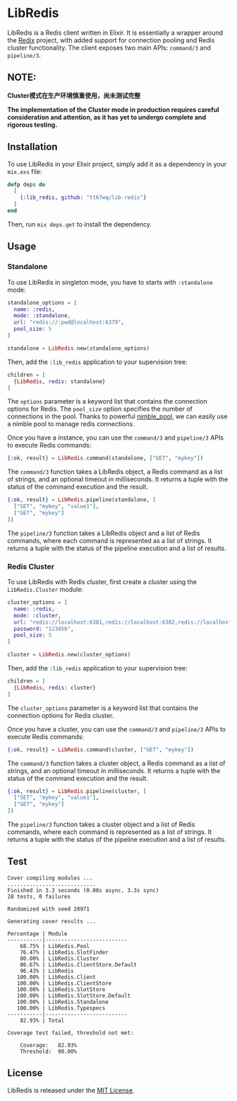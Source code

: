 <!-- MDOC !-->
# LibRedis

LibRedis is a Redis client written in Elixir. It is essentially a wrapper around the [Redix](https://github.com/whatyouhide/redix) project, with added support for connection pooling and Redis cluster functionality. 
The client exposes two main APIs: `command/3` and `pipeline/3`.

## NOTE:
**Cluster模式在生产环境慎重使用，尚未测试完整**

**The implementation of the Cluster mode in production requires careful consideration and attention, as it has yet to undergo complete and rigorous testing.**

## Installation

To use LibRedis in your Elixir project, simply add it as a dependency in your `mix.exs` file:

```elixir
defp deps do
  [
    {:lib_redis, github: "tt67wq/lib-redis"}
  ]
end
```

Then, run `mix deps.get` to install the dependency.

## Usage

### Standalone

To use LibRedis in singleton mode, you have to starts with `:standalone` mode:

```elixir
standalone_options = [
  name: :redis,
  mode: :standalone,
  url: "redis://:pwd@localhost:6379",
  pool_size: 5
]

standalone = LibRedis.new(standalone_options)
```

Then, add the `:lib_redis` application to your supervision tree:

```elixir
children = [
  {LibRedis, redis: standalone}
]
```

The `options` parameter is a keyword list that contains the connection options for Redis. The `pool_size` option specifies the number of connections in the pool.
Thanks to powerful [nimble_pool](https://github.com/dashbitco/nimble_pool), we can easily use a nimble pool to manage redis connections.

Once you have a instance, you can use the `command/3` and `pipeline/3` APIs to execute Redis commands:

```elixir
{:ok, result} = LibRedis.command(standalone, ["GET", "mykey"])
```

The `command/3` function takes a LibRedis object, a Redis command as a list of strings, and an optional timeout in milliseconds. It returns a tuple with the status of the command execution and the result.

```elixir
{:ok, result} = LibRedis.pipeline(standalone, [
  ["SET", "mykey", "value1"],
  ["GET", "mykey"]
])
```

The `pipeline/3` function takes a LibRedis object and a list of Redis commands, where each command is represented as a list of strings. It returns a tuple with the status of the pipeline execution and a list of results.

### Redis Cluster

To use LibRedis with Redis cluster, first create a cluster using the `LibRedis.Cluster` module:

```elixir
cluster_options = [
  name: :redis,
  mode: :cluster,
  url: "redis://localhost:6381,redis://localhost:6382,redis://localhost:6383,redis://localhost:6384,redis://localhost:6385",
  password: "123456",
  pool_size: 5
]

cluster = LibRedis.new(cluster_options)
```

Then, add the `:lib_redis` application to your supervision tree:

```elixir
children = [
  {LibRedis, redis: cluster}
]
```

The `cluster_options` parameter is a keyword list that contains the connection options for Redis cluster. 

Once you have a cluster, you can use the `command/3` and `pipeline/3` APIs to execute Redis commands:

```elixir
{:ok, result} = LibRedis.command(cluster, ["GET", "mykey"])
```

The `command/3` function takes a cluster object, a Redis command as a list of strings, and an optional timeout in milliseconds. It returns a tuple with the status of the command execution and the result.

```elixir
{:ok, result} = LibRedis.pipeline(cluster, [
  ["SET", "mykey", "value1"],
  ["GET", "mykey"]
])
```

The `pipeline/3` function takes a cluster object and a list of Redis commands, where each command is represented as a list of strings. It returns a tuple with the status of the pipeline execution and a list of results.


## Test
```
Cover compiling modules ...
............................
Finished in 3.3 seconds (0.00s async, 3.3s sync)
28 tests, 0 failures

Randomized with seed 28971

Generating cover results ...

Percentage | Module
-----------|--------------------------
    68.75% | LibRedis.Pool
    76.47% | LibRedis.SlotFinder
    80.00% | LibRedis.Cluster
    86.67% | LibRedis.ClientStore.Default
    96.43% | LibRedis
   100.00% | LibRedis.Client
   100.00% | LibRedis.ClientStore
   100.00% | LibRedis.SlotStore
   100.00% | LibRedis.SlotStore.Default
   100.00% | LibRedis.Standalone
   100.00% | LibRedis.Typespecs
-----------|--------------------------
    82.93% | Total

Coverage test failed, threshold not met:

    Coverage:   82.93%
    Threshold:  90.00%
```

## License

LibRedis is released under the [MIT License](https://opensource.org/licenses/MIT).